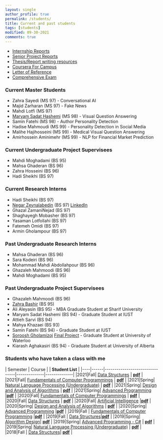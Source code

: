 ```yaml
---
layout: single
author_profile: true
permalink: /students/
title: Current and past students
tags: [students]
modified: 09-30-2021
comments: true
---
```


* [Internship Reports](/internship/)
* [Senior Project Reports](/projects/)
* [Thesis/Report writing resources](/writing/)
* [Coursera For Campus](/coursera/)
* [Letter of Reference](/reference/)
* [Comprehensive Exam](/compexam/)

### Current Master Students
* Zahra Sayedi (MS 97) - Conversational AI
* Majid Zarharan (MS 97) - Fake News
* Mahdi Lotfi (MS 97)
* [Maryam Sadat Hashemi](https://maryamhashemi.github.io/) (MS 98) - Visual Question Answering
* Samin Fatehi (MS 98) - Author Personality Detection
* Hadise Mahmoudi (MS 99) - Personality Detection in Social Media
* Malihe Hajihosseini (MS 99) - Medical Visual Question Answering 
* Amirhossein Aminimehr (MS 99) - NLP for Financial Market Prediction

### Current Undergraduate Project Supervisees
* Mahdi Moghadami (BS 95)
* Mahsa Ghaderan (BS 96)
* Zahra Hosseini (BS 96)
* Hadi Sheikhi (BS 97)

<!-- 
Armin Gholampour
-->

### Current Research Interns
* Hadi Sheikhi (BS 97)
* [Negar Zeynalabedin](https://github.com/negarzeynalabedin) (BS 97) [LinkedIn](https://www.linkedin.com/in/negarzeynalabedin/)
* Ghazal ZamaniNejad (BS 97)
* Shaghayegh Mobasher (BS 97)
* Yasaman Lotfollahi (BS 97)
* Fatemeh Omidi (BS 97)
* Armin Gholampour (BS 97)

### Past Undergraduate Research Interns
* Mahsa Ghaderan (BS 96)
* Sara Kodeiri (BS 96)
* Mohammad Mahdi Abdollahpour (BS 96)
* Ghazaleh Mahmoodi (BS 96)
* Mahdi Moghadami (BS 95)

### Past Undergraduate Project Supervisees
* Ghazaleh Mahmoodi (BS 96)
* [Zahra Bashir](http://zahrabashir98.github.io/) (BS 95)
* Ali Aleyasin (BS 95) - MBA Graduate Student at Sharif University
* Maryam Sadat Hashemi (BS 94) - Graduate Student at IUST
* Attieh Sarvi (BS 94)
* Mahya Khazaei (BS 93)
* Samin Fatehi (BS 94) - Graduate Student at IUST
* [Soroosh Gholamizoj](https://sites.google.com/site/gholamisoroosh) [Final Project](/projects/sorooshgholami) - Graduate Student at University of Waterloo
* Kiarash Aghakasiri (BS 94) - Graduate Student at University of Alberta

### Students who have taken a class with me

|  Semester |       Course                   |              | **Student List**  |
|----|------|--------------------------------|--------------|--------------|
|2021|Fall| <a href="http://sauleh.github.io/ds00/">Data Structures</a> | **[pdf](../static_files/students/ds00011.pdf)** |
|2021|Fall| <a href="http://sauleh.github.io/fc00/">Fundamentals of Computer Programmings</a> | **[pdf]()** |
|2021|Spring| <a href="http://sauleh.github.io/nlp99/">Natural Language Processing (Undergraduate)</a> | **[pdf](../static_files/students/nlp99002.pdf)** |
|2021|Spring| <a href="http://sauleh.github.io/ad99/">Design and Analysis of Algorithms</a> | **[pdf](../static_files/students/ad99002.pdf)** |
|2021|Spring| <a href="http://sauleh.github.io/ap99/">Advanced Programming</a> |**[pdf](../static_files/students/ap99002.pdf)** |
|2020|Fall| <a href="http://sauleh.github.io/fc99/">Fundamentals of Computer Programmings</a> | **[pdf](../static_files/students/fc99001.pdf)** |
|2020|Fall| <a href="http://sauleh.github.io/ds98/">Data Structures</a> | **[pdf](../static_files/students/ds99001.pdf)** |
|2020|Fall| <a href="http://sauleh.github.io/ai99/">Artificial Intelligence</a> |**[pdf](../static_files/students/ai99001.pdf)** |
|2020|Spring| <a href="http://sauleh.github.io/ad98/">Design and Analysis of Algorithms</a> | **[pdf](../static_files/students/ad98992.pdf)** |
|2020|Spring| <a href="http://sauleh.github.io/ap98/">Advanced Programming</a> |**[pdf](../static_files/students/ap98992.pdf)** |
|2019|Fall  | <a href="http://sauleh.github.io/fc98/">Fundamentals of Computer Programming</a> |**[pdf](../static_files/students/fc98991.pdf)** |
|2019|Fall  | <a href="http://sauleh.github.io/ds98/">Data Structures</a>|**[pdf](../static_files/students/ds98991.pdf)** |
|2019|Spring| <a href="http://sauleh.github.io/ad97/">Algorithm Design</a>| **[pdf](../static_files/students/ad97982.pdf)** |
|2019|Spring| <a href="http://sauleh.github.io/ap97/">Advanced Programming - C#</a> | **[pdf](../static_files/students/ap97982.pdf)** |
|2019|Spring| <a href="http://sauleh.github.io/nlp97/">Natural Language Processing (Undergraduate)</a> | **[pdf](../static_files/students/nlp97982.pdf)** |
|2018|Fall  | <a href="http://sauleh.github.io/ds97/">Data Structures</a>| **[pdf](../static_files/students/ds97981.pdf)** |